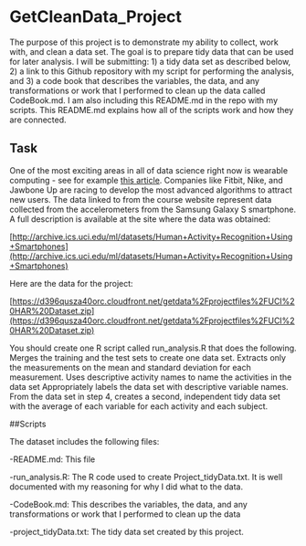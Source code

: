 GetCleanData_Project
====================

The purpose of this project is to demonstrate my ability to collect, work with, and clean a data set. The goal is to prepare tidy data that can be used for later analysis. I will be submitting: 1) a tidy data set as described below, 2) a link to this Github repository with my script for performing the analysis, and 3) a code book that describes the variables, the data, and any transformations or work that I performed to clean up the data called CodeBook.md. I am also including this README.md in the repo with my scripts. This README.md explains how all of the scripts work and how they are connected.

## Task

One of the most exciting areas in all of data science right now is wearable computing - see for example [this article](http://www.insideactivitytracking.com/data-science-activity-tracking-and-the-battle-for-the-worlds-top-sports-brand/). Companies like Fitbit, Nike, and Jawbone Up are racing to develop the most advanced algorithms to attract new users. The data linked to from the course website represent data collected from the accelerometers from the Samsung Galaxy S smartphone. A full description is available at the site where the data was obtained: 

[http://archive.ics.uci.edu/ml/datasets/Human+Activity+Recognition+Using+Smartphones](http://archive.ics.uci.edu/ml/datasets/Human+Activity+Recognition+Using+Smartphones) 

Here are the data for the project: 

[https://d396qusza40orc.cloudfront.net/getdata%2Fprojectfiles%2FUCI%20HAR%20Dataset.zip](https://d396qusza40orc.cloudfront.net/getdata%2Fprojectfiles%2FUCI%20HAR%20Dataset.zip) 

 You should create one R script called run_analysis.R that does the following. 
Merges the training and the test sets to create one data set.
Extracts only the measurements on the mean and standard deviation for each measurement. 
Uses descriptive activity names to name the activities in the data set
Appropriately labels the data set with descriptive variable names. 
From the data set in step 4, creates a second, independent tidy data set with the average of each variable for each activity and each subject.

##Scripts

The dataset includes the following files:

-README.md: This file

-run_analysis.R: The R code used to create Project_tidyData.txt.  It is well documented with my reasoning for why I did what to the data.

-CodeBook.md: This describes the variables, the data, and any transformations or work that I performed to clean up the data

-project_tidyData.txt: The tidy data set created by this project.

